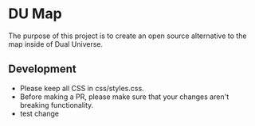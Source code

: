 # DU Map 

The purpose of this project is to create an open source alternative to the map inside of Dual Universe.

## Development 

- Please keep all CSS in css/styles.css.
- Before making a PR, please make sure that your changes aren't breaking functionality.
- test change